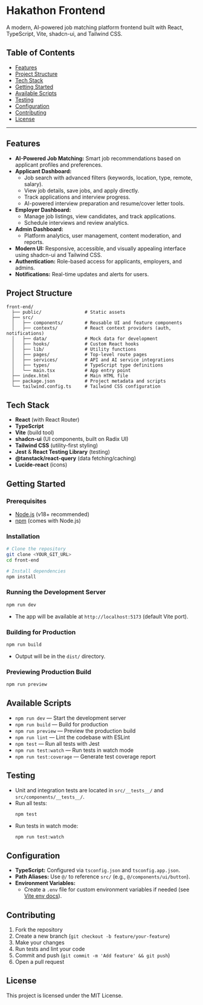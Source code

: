 # Hakathon Frontend

A modern, AI-powered job matching platform frontend built with React, TypeScript, Vite, shadcn-ui, and Tailwind CSS.

## Table of Contents
- [Features](#features)
- [Project Structure](#project-structure)
- [Tech Stack](#tech-stack)
- [Getting Started](#getting-started)
- [Available Scripts](#available-scripts)
- [Testing](#testing)
- [Configuration](#configuration)
- [Contributing](#contributing)
- [License](#license)

---

## Features
- **AI-Powered Job Matching:** Smart job recommendations based on applicant profiles and preferences.
- **Applicant Dashboard:**
  - Job search with advanced filters (keywords, location, type, remote, salary).
  - View job details, save jobs, and apply directly.
  - Track applications and interview progress.
  - AI-powered interview preparation and resume/cover letter tools.
- **Employer Dashboard:**
  - Manage job listings, view candidates, and track applications.
  - Schedule interviews and review analytics.
- **Admin Dashboard:**
  - Platform analytics, user management, content moderation, and reports.
- **Modern UI:** Responsive, accessible, and visually appealing interface using shadcn-ui and Tailwind CSS.
- **Authentication:** Role-based access for applicants, employers, and admins.
- **Notifications:** Real-time updates and alerts for users.

## Project Structure
```
front-end/
  ├── public/                # Static assets
  ├── src/
  │   ├── components/        # Reusable UI and feature components
  │   ├── contexts/          # React context providers (auth, notifications)
  │   ├── data/              # Mock data for development
  │   ├── hooks/             # Custom React hooks
  │   ├── lib/               # Utility functions
  │   ├── pages/             # Top-level route pages
  │   ├── services/          # API and AI service integrations
  │   ├── types/             # TypeScript type definitions
  │   └── main.tsx           # App entry point
  ├── index.html             # Main HTML file
  ├── package.json           # Project metadata and scripts
  └── tailwind.config.ts     # Tailwind CSS configuration
```

## Tech Stack
- **React** (with React Router)
- **TypeScript**
- **Vite** (build tool)
- **shadcn-ui** (UI components, built on Radix UI)
- **Tailwind CSS** (utility-first styling)
- **Jest** & **React Testing Library** (testing)
- **@tanstack/react-query** (data fetching/caching)
- **Lucide-react** (icons)

## Getting Started

### Prerequisites
- [Node.js](https://nodejs.org/) (v18+ recommended)
- [npm](https://www.npmjs.com/) (comes with Node.js)

### Installation
```sh
# Clone the repository
git clone <YOUR_GIT_URL>
cd front-end

# Install dependencies
npm install
```

### Running the Development Server
```sh
npm run dev
```
- The app will be available at `http://localhost:5173` (default Vite port).

### Building for Production
```sh
npm run build
```
- Output will be in the `dist/` directory.

### Previewing Production Build
```sh
npm run preview
```

## Available Scripts
- `npm run dev` — Start the development server
- `npm run build` — Build for production
- `npm run preview` — Preview the production build
- `npm run lint` — Lint the codebase with ESLint
- `npm test` — Run all tests with Jest
- `npm run test:watch` — Run tests in watch mode
- `npm run test:coverage` — Generate test coverage report

## Testing
- Unit and integration tests are located in `src/__tests__/` and `src/components/__tests__/`.
- Run all tests:
  ```sh
  npm test
  ```
- Run tests in watch mode:
  ```sh
  npm run test:watch
  ```

## Configuration
- **TypeScript:** Configured via `tsconfig.json` and `tsconfig.app.json`.
- **Path Aliases:** Use `@/` to reference `src/` (e.g., `@/components/ui/button`).
- **Environment Variables:**
  - Create a `.env` file for custom environment variables if needed (see [Vite env docs](https://vitejs.dev/guide/env-and-mode.html)).

## Contributing
1. Fork the repository
2. Create a new branch (`git checkout -b feature/your-feature`)
3. Make your changes
4. Run tests and lint your code
5. Commit and push (`git commit -m 'Add feature' && git push`)
6. Open a pull request

## License
This project is licensed under the MIT License.
